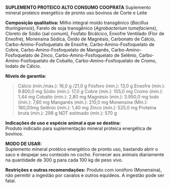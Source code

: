 ﻿**SUPLEMENTO PROTEICO ALTO CONSUMO COOPRATA**
Suplemento mineral proteico energético de pronto uso bovinos de Corte e Leite
 
**Composição qualitativa:**
Milho integral moído transgênico (*Bacillus thuringiensis*), Farelo de soja transgênico (*Agrobacterium tumefaciens*), Cloreto de Sódio (sal comum), Fosfato Bicálcico, Enxofre Ventilado (Flor de Enxofre), Monensina Sódica, Óxido de Magnésio, Carbonato de Cálcio, Carbo-Amino-Fosfoquelato de Enxofre, Carbo-Amino-Fosfoquelato de Cobre, Carbo-Amino-Fosfoquelato de Manganês, Carbo-Amino-Fosfoquelato de Zinco, Carbo-Amino-Fosfoquelato de Selênio, Carbo-Amino-Fosfoquelato de Cobalto, Carbo-Amino-Fosfoquelato de Cromo, Iodato de Cálcio.

**Níveis de garantia:**  
>Cálcio (mín./máx.): 16,0 g /21,0 g
>Fósforo (mín.): 13,0 g
>Enxofre (mín.): 9.800,0 mg
>Sódio (mín.): 17,0 g
>Cobre (mín.): 105,0 mg
>Cromo (mín.): 1,44 mg
>Cobalto (mín.): 2,80 mg
>Magnésio (mín.): 3.950,0 mg
>Iodo (mín.): 7,80 mg
>Manganês (mín.): 210,0 mg
>Monensina (Mín.): 180,00mg
>Selênio (mín.): 1,40 mg
>Zinco (mín.): 525,0 mg
>Proteína bruta (mín.): 298 g
>NDT estimado (mín.): 570 g

**Indicações de uso e espécie animal a que se destina:**    
Produto indicado para suplementação mineral proteica energética de bovinos.
  
**MODO DE USAR:**   
Suplemento mineral protéico energético de pronto uso, bastando abrir o saco e despejar seu conteúdo no cocho. Fornecer aos animais diariamente na quantidade de 300 g para cada 100 kg de peso vivo.

**Restrições e outras recomendações:** 
Produto com ionóforo (Monensina), não permitir a ingestão por cavalos e outros equídeos. A ingestão pode ser fatal.

